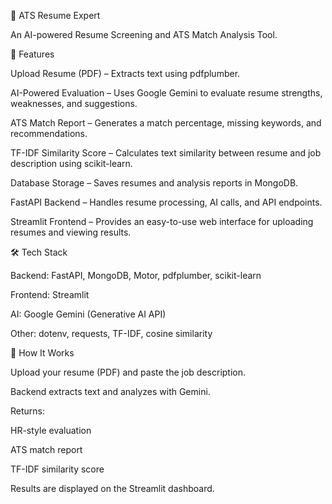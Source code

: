 🤖 ATS Resume Expert

An AI-powered Resume Screening and ATS Match Analysis Tool.

🚀 Features

Upload Resume (PDF) – Extracts text using pdfplumber.

AI-Powered Evaluation – Uses Google Gemini to evaluate resume strengths, weaknesses, and suggestions.

ATS Match Report – Generates a match percentage, missing keywords, and recommendations.

TF-IDF Similarity Score – Calculates text similarity between resume and job description using scikit-learn.

Database Storage – Saves resumes and analysis reports in MongoDB.

FastAPI Backend – Handles resume processing, AI calls, and API endpoints.

Streamlit Frontend – Provides an easy-to-use web interface for uploading resumes and viewing results.

🛠️ Tech Stack

Backend: FastAPI, MongoDB, Motor, pdfplumber, scikit-learn

Frontend: Streamlit

AI: Google Gemini (Generative AI API)

Other: dotenv, requests, TF-IDF, cosine similarity

📌 How It Works

Upload your resume (PDF) and paste the job description.

Backend extracts text and analyzes with Gemini.

Returns:

HR-style evaluation

ATS match report

TF-IDF similarity score

Results are displayed on the Streamlit dashboard.
